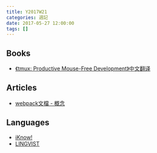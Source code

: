 ```yaml
---
title: Y2017W21
categories: 週記
date: 2017-05-27 12:00:00
tags: []
---
```


## Books
- [《tmux: Productive Mouse-Free Development》中文翻译]

[《tmux: Productive Mouse-Free Development》中文翻译]: https://www.gitbook.com/book/pityonline/tmux-productive-mouse-free-development_zh/details

## Articles
- [webpack文檔 - 概念]

[webpack文檔 - 概念]: https://doc.webpack-china.org/concepts/

<!-- more -->

## Languages
- [iKnow!][iknow]
- [LINGVIST][lingvist]

[iknow]: http://iknow.jp
[lingvist]: https://lingvist.com/


